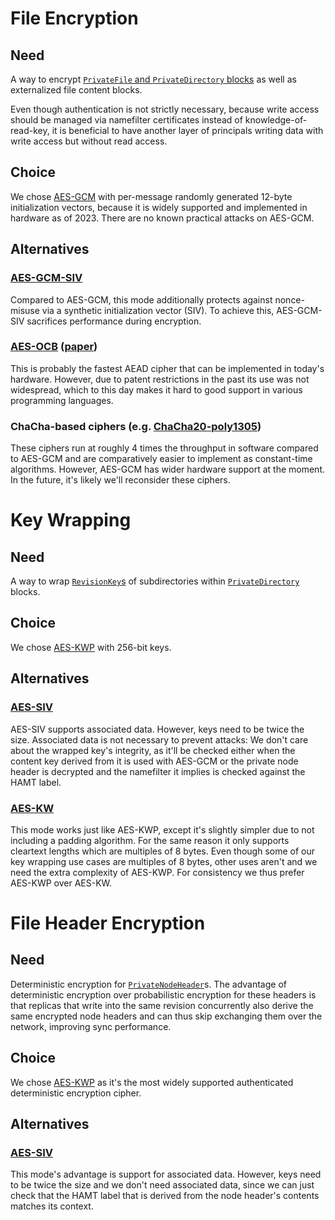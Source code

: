 # File Encryption

## Need

A way to encrypt [`PrivateFile` and `PrivateDirectory` blocks](/spec/private-wnfs.md#31-cleartext-data) as well as externalized file content blocks.

Even though authentication is not strictly necessary, because write access should be managed via namefilter certificates instead of knowledge-of-read-key, it is beneficial to have another layer of principals writing data with write access but without read access.

## Choice

We chose [AES-GCM] with per-message randomly generated 12-byte initialization vectors, because it is widely supported and implemented in hardware as of 2023.
There are no known practical attacks on AES-GCM.

## Alternatives

### [AES-GCM-SIV]

Compared to AES-GCM, this mode additionally protects against nonce-misuse via a synthetic initialization vector (SIV). To achieve this, AES-GCM-SIV sacrifices performance during encryption.

### [AES-OCB] ([paper](https://link.springer.com/article/10.1007/s00145-021-09399-8))

This is probably the fastest AEAD cipher that can be implemented in today's hardware. However, due to patent restrictions in the past its use was not widespread, which to this day makes it hard to good support in various programming languages.

### ChaCha-based ciphers (e.g. [ChaCha20-poly1305])

These ciphers run at roughly 4 times the throughput in software compared to AES-GCM and are comparatively easier to implement as constant-time algorithms.
However, AES-GCM has wider hardware support at the moment.
In the future, it's likely we'll reconsider these ciphers.


# Key Wrapping

## Need

A way to wrap [`RevisionKey`s](/spec/private-wnfs.md#3161-revision-key) of subdirectories within [`PrivateDirectory`](/spec/private-wnfs.md#31-cleartext-data) blocks.

## Choice

We chose [AES-KWP] with 256-bit keys.

## Alternatives

### [AES-SIV]

AES-SIV supports associated data. However, keys need to be twice the size. Associated data is not necessary to prevent attacks: We don't care about the wrapped key's integrity, as it'll be checked either when the content key derived from it is used with AES-GCM or the private node header is decrypted and the namefilter it implies is checked against the HAMT label.

### [AES-KW]

This mode works just like AES-KWP, except it's slightly simpler due to not including a padding algorithm. For the same reason it only supports cleartext lengths which are multiples of 8 bytes. Even though some of our key wrapping use cases are multiples of 8 bytes, other uses aren't and we need the extra complexity of AES-KWP. For consistency we thus prefer AES-KWP over AES-KW.


# File Header Encryption

## Need

Deterministic encryption for [`PrivateNodeHeader`](/spec/private-wnfs.md#31-cleartext-data)s. The advantage of deterministic encryption over probabilistic encryption for these headers is that replicas that write into the same revision concurrently also derive the same encrypted node headers and can thus skip exchanging them over the network, improving sync performance.

## Choice

We chose [AES-KWP] as it's the most widely supported authenticated deterministic encryption cipher.

## Alternatives

### [AES-SIV]

This mode's advantage is support for associated data. However, keys need to be twice the size and we don't need associated data, since we can just check that the HAMT label that is derived from the node header's contents matches its context.


[AES-SIV]: https://www.rfc-editor.org/rfc/rfc5297
[AES-KW]: https://www.rfc-editor.org/rfc/rfc3394
[AES-KWP]: https://www.rfc-editor.org/rfc/rfc5649
[AES-GCM-SIV]: https://www.rfc-editor.org/rfc/rfc8452.html
[AES-GCM]: https://csrc.nist.gov/publications/detail/sp/800-38d/final
[AES-OCB]: https://web.cs.ucdavis.edu/~rogaway/ocb/ocb-faq.htm
[ChaCha20-poly1305]: https://www.rfc-editor.org/rfc/rfc7539
